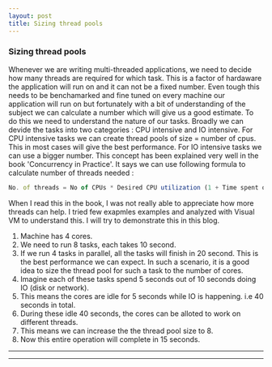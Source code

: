 ```yaml
---
layout: post
title: Sizing thread pools
---
```


### Sizing thread pools

Whenever we are writing multi-threaded applications, we need to decide how many threads are required for which task. 
This is a factor of hardaware the application will run on and it can not be a fixed number. Even tough this needs to be benchamarked and fine tuned on every machine our application will run on but fortunately with a bit of understanding of the subject we can calculate a number which will give us a good estimate. To do this we need to understand the nature of our tasks. Broadly we can devide the tasks into two categories : CPU intensive and IO intensive. For CPU intensive tasks we can create thread pools of size = number of cpus. This in most cases will give the best performance. For IO intensive tasks we can use a bigger number. This concept has been explained very 
well in the book 'Concurrency in Practice'. It says we can use following formula to calculate number of threads needed : 

```javascript
No. of threads = No of CPUs * Desired CPU utilization (1 + Time spent on IO/Time spent on computation)
```

When I read this in the book, I was not really able to appreciate how more threads can help. I tried few exapmles examples and analyzed 
with Visual VM to understand this. I will try to demonstrate this in this blog. 

1. Machine has 4 cores. 
2. We need to run 8 tasks, each takes 10 second.
3. If we run 4 tasks in parallel, all the tasks will finish in 20 second. This is the best performance we can expect. 
   In such a scenario, it is  a good idea to size the thread pool for such a task to the number of cores.
4. Imagine each of these tasks spend 5 seconds out of 10 seconds doing IO (disk or network). 
5. This means the cores are idle for 5 seconds while IO is happening. i.e 40 seconds in total.
6. During these idle 40 seconds, the cores can be alloted to work on different threads.
7. This means we can increase the the thread pool size to 8. 
8. Now this entire operation will complete in 15 seconds.

----
****
